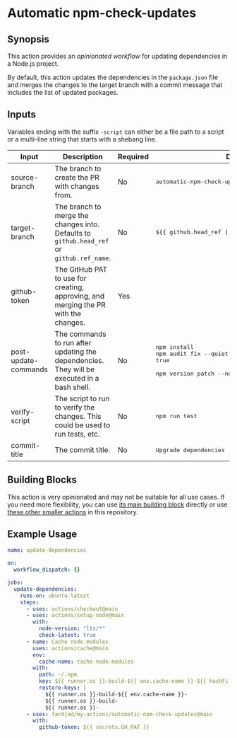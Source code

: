 # Automatic npm-check-updates

## Synopsis

This action provides an _opinionated workflow_ for updating dependencies in a Node.js project.

By default, this action updates the dependencies in the `package.json` file
and merges the changes to the target branch with a commit message that includes
the list of updated packages.

## Inputs

Variables ending with the suffix `-script` can either be a file path to a script
or a multi-line string that starts with a shebang line.

| Input                | Description                                                                                 | Required | Default                                                                                                                             |
| -------------------- | ------------------------------------------------------------------------------------------- | -------- | ----------------------------------------------------------------------------------------------------------------------------------- |
| source-branch        | The branch to create the PR with changes from.                                              | No       | <pre>automatic-npm-check-updates</pre>                                                                                              |
| target-branch        | The branch to merge the changes into. Defaults to `github.head_ref` or `github.ref_name`.   | No       | <pre>${{ github.head_ref \|\| github.ref_name }}</pre>                                                                              |
| github-token         | The GitHub PAT to use for creating, approving, and merging the PR with the changes.         | Yes      | <pre></pre>                                                                                                                         |
| post-update-commands | The commands to run after updating the dependencies. They will be executed in a bash shell. | No       | <pre>npm install<br>npm audit fix --quiet --no-progress --no-fund \|\| true<br><br>npm version patch --no-git-tag-version<br></pre> |
| verify-script        | The script to run to verify the changes. This could be used to run tests, etc.              | No       | <pre>npm run test<br></pre>                                                                                                         |
| commit-title         | The commit title.                                                                           | No       | <pre>Upgrade dependencies</pre>                                                                                                     |

## Building Blocks

This action is very opinionated and may not be suitable for all use cases.
If you need more flexibility, you can use [its main building
block](../automatic-maintenance) directly or use
[these other smaller actions](../) in this repository.

## Example Usage

```yaml
name: update-dependencies

on:
  workflow_dispatch: {}

jobs:
  update-dependencies:
    runs-on: ubuntu-latest
    steps:
      - uses: actions/checkout@main
      - uses: actions/setup-node@main
        with:
          node-version: "lts/*"
          check-latest: true
      - name: Cache node modules
        uses: actions/cache@main
        env:
          cache-name: cache-node-modules
        with:
          path: ~/.npm
          key: ${{ runner.os }}-build-${{ env.cache-name }}-${{ hashFiles('**/package-lock.json') }}
          restore-keys: |
            ${{ runner.os }}-build-${{ env.cache-name }}-
            ${{ runner.os }}-build-
            ${{ runner.os }}-
      - uses: fardjad/my-actions/automatic-npm-check-updates@main
        with:
          github-token: ${{ secrets.GH_PAT }}
```
